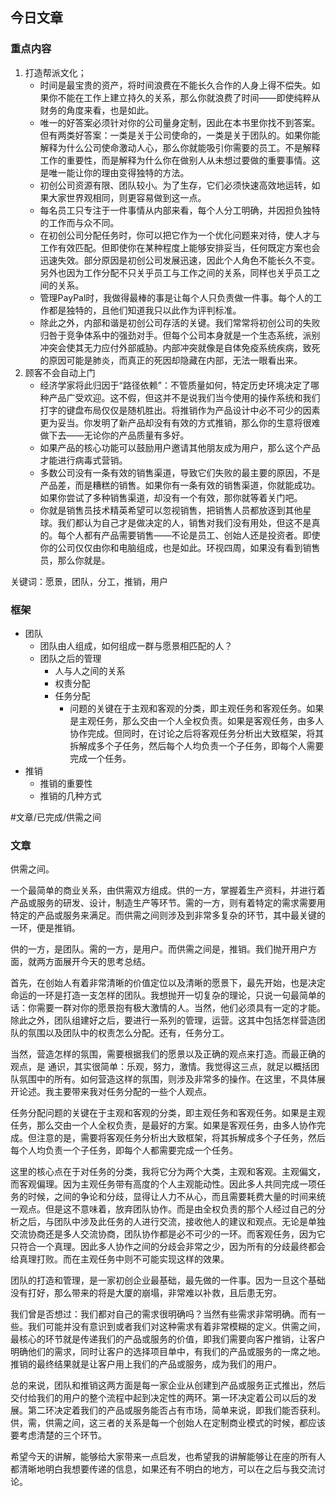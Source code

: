 ## 今日文章

### 重点内容

1. 打造帮派文化；
	- 时间是最宝贵的资产，将时间浪费在不能长久合作的人身上得不偿失。如果你不能在工作上建立持久的关系，那么你就浪费了时间——即使纯粹从财务的角度来看，也是如此。
	- 唯一的好答案必须针对你的公司量身定制，因此在本书里你找不到答案。但有两类好答案：一类是关于公司使命的，一类是关于团队的。如果你能解释为什么公司使命激动人心，那么你就能吸引你需要的员工。不是解释工作的重要性，而是解释为什么你在做别人从未想过要做的重要事情。这是唯一能让你的理由变得独特的方法。
	- 初创公司资源有限、团队较小。为了生存，它们必须快速高效地运转，如果大家世界观相同，则更容易做到这一点。
	- 每名员工只专注于一件事情从内部来看，每个人分工明确，并因担负独特的工作而与众不同。
	- 在初创公司分配任务时，你可以把它作为一个优化问题来对待，使人才与工作有效匹配。但即使你在某种程度上能够安排妥当，任何既定方案也会迅速失效。部分原因是初创公司发展迅速，因此个人角色不能长久不变。另外也因为工作分配不只关乎员工与工作之间的关系，同样也关乎员工之间的关系。
	- 管理PayPal时，我做得最棒的事是让每个人只负责做一件事。每个人的工作都是独特的，且他们知道我只以此作为评判标准。
	- 除此之外，内部和谐是初创公司存活的关键。我们常常将初创公司的失败归咎于竞争体系中的强劲对手。但每个公司本身就是一个生态系统，派别冲突会使其无力应付外部威胁。内部冲突就像是自体免疫系统疾病，致死的原因可能是肺炎，而真正的死因却隐藏在内部，无法一眼看出来。
2. 顾客不会自动上门
	- 经济学家将此归因于“路径依赖”：不管质量如何，特定历史环境决定了哪种产品广受欢迎。这不假，但这并不是说我们当今使用的操作系统和我们打字的键盘布局仅仅是随机胜出。将推销作为产品设计中必不可少的因素更为妥当。你发明了新产品却没有有效的方式推销，那么你的生意将很难做下去——无论你的产品质量有多好。
	- 如果产品的核心功能可以鼓励用户邀请其他朋友成为用户，那么这个产品才能进行病毒式营销。
	- 多数公司没有一条有效的销售渠道，导致它们失败的最主要的原因，不是产品差，而是糟糕的销售。如果你有一条有效的销售渠道，你就能成功。如果你尝试了多种销售渠道，却没有一个有效，那你就等着关门吧。
	- 你就是销售员技术精英希望可以忽视销售，把销售人员都放逐到其他星球。我们都认为自己才是做决定的人，销售对我们没有用处，但这不是真的。每个人都有产品需要销售——不论是员工、创始人还是投资者。即使你的公司仅仅由你和电脑组成，也是如此。环视四周，如果没有看到销售员，那么你就是。

关键词：愿景，团队，分工，推销，用户

### 框架

- 团队
	- 团队由人组成，如何组成一群与愿景相匹配的人？
	- 团队之后的管理
		- 人与人之间的关系
		- 权责分配
		- 任务分配
			- 问题的关键在于主观和客观的分类，即主观任务和客观任务。如果是主观任务，那么交由一个人全权负责。如果是客观任务，由多人协作完成。但同时，在讨论之后将客观任务分析出大致框架，将其拆解成多个子任务，然后每个人均负责一个子任务，即每个人需要完成一个任务。
- 推销
	- 推销的重要性
	- 推销的几种方式

#文章/已完成/供需之间
### 文章

供需之间。

一个最简单的商业关系，由供需双方组成。供的一方，掌握着生产资料，并进行着产品或服务的研发、设计，制造生产等环节。需的一方，则有着特定的需求需要用特定的产品或服务来满足。而供需之间则涉及到非常多复杂的环节，其中最关键的一环，便是推销。

供的一方，是团队。需的一方，是用户。而供需之间是，推销。我们抛开用户方面，就两方面展开今天的思考总结。

首先，在创始人有着非常清晰的价值定位以及清晰的愿景下，最先开始，也是决定命运的一环是打造一支怎样的团队。我想抛开一切复杂的理论，只说一句最简单的话：你需要一群对你的愿景抱有极大激情的人。当然，他们必须具有一定的才能。除此之外，团队组建好之后，要进行一系列的管理，运营。这其中包括怎样营造团队的氛围以及团队中的权责怎么分配。还有，任务分工。

当然，营造怎样的氛围，需要根据我们的愿景以及正确的观点来打造。而最正确的观点，是 通识，其实很简单：乐观，努力，激情。我觉得这三点，就足以概括团队氛围中的所有。如何营造这样的氛围，则涉及非常多的操作。在这里，不具体展开论述。我主要带来我对任务分配的一些个人观点。

任务分配问题的关键在于主观和客观的分类，即主观任务和客观任务。如果是主观任务，那么交由一个人全权负责，是最好的方案。如果是客观任务，由多人协作完成。但注意的是，需要将客观任务分析出大致框架，将其拆解成多个子任务，然后每个人均负责一个子任务，即每个人都需要完成一个任务。

这里的核心点在于对任务的分类，我将它分为两个大类，主观和客观。主观偏文，而客观偏理。因为主观任务带有高度的个人主观能动性。因此多人共同完成一项任务的时候，之间的争论和分歧，显得让人力不从心，而且需要耗费大量的时间来统一观点。但是这不意味着，放弃团队协作。而是由全权负责的那个人经过自己的分析之后，与团队中涉及此任务的人进行交流，接收他人的建议和观点。无论是单独交流协商还是多人交流协商，团队协作都是必不可少的一环。而客观任务，因为它只符合一个真理。因此多人协作之间的分歧会非常之少，因为所有的分歧最终都会给真理打败。而在主观任务中则不可能实现这样的效果。

团队的打造和管理，是一家初创企业最基础，最先做的一件事。因为一旦这个基础没有打好，那么带来的将是大厦的崩塌，非常难以补救，且后患无穷。

我们曾是否想过：我们都对自己的需求很明确吗？当然有些需求非常明确。而有一些。我们可能并没有意识到或者我们对这种需求有着非常模糊的定义。供需之间，最核心的环节就是传递我们的产品或服务的价值，即我们需要向客户推销，让客户明确他们的需求，同时让客户的选择项目单中，有我们的产品或服务的一席之地。推销的最终结果就是让客户用上我们的产品或服务，成为我们的用户。

总的来说，团队和推销这两方面是每一家企业从创建到产品或服务正式推出，然后交付给我们的用户的整个流程中起到决定性的两环。第一环决定着公司以后的发展。第二环决定着我们的产品或服务能否占有市场，简单来说，即我们能否获利。供，需，供需之间，这三者的关系是每一个创始人在定制商业模式的时候，都应该要考虑清楚的三个环节。

希望今天的讲解，能够给大家带来一点启发，也希望我的讲解能够让在座的所有人都清晰地明白我想要传递的信息，如果还有不明白的地方，可以在之后与我交流讨论。
